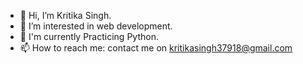 - 👋 Hi, I’m Kritika Singh.
- 👀 I’m interested in web development. 
- 🌱 I'm currently Practicing Python. 
- 📫 How to reach me: contact me on kritikasingh37918@gmail.com

<!---
Kritika75/Kritika75 is a ✨ special ✨ repository because its `README.md` (this file) appears on your GitHub profile.
You can click the Preview link to take a look at your changes.
--->
